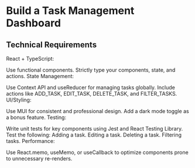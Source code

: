 # Build a Task Management Dashboard
##  Technical Requirements
React + TypeScript:

Use functional components.
Strictly type your components, state, and actions.
State Management:

Use Context API and useReducer for managing tasks globally.
Include actions like ADD_TASK, EDIT_TASK, DELETE_TASK, and FILTER_TASKS.
UI/Styling:

Use MUI for consistent and professional design.
Add a dark mode toggle as a bonus feature.
Testing:

Write unit tests for key components using Jest and React Testing Library.
Test the following:
Adding a task.
Editing a task.
Deleting a task.
Filtering tasks.
Performance:

Use React.memo, useMemo, or useCallback to optimize components prone to unnecessary re-renders.

